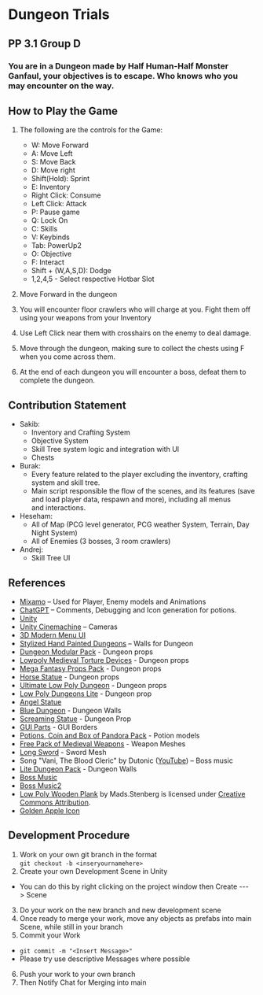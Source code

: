 # Dungeon Trials
## PP 3.1 Group D
### You are in a Dungeon made by Half Human-Half Monster Ganfaul, your objectives is to escape. Who knows who you may encounter on the way.
## How to Play the Game
1. The following are the controls for the Game:
    - W: Move Forward
    - A: Move Left
    - S: Move Back
    - D: Move right
    - Shift(Hold): Sprint
    - E: Inventory
    - Right Click: Consume
    - Left Click: Attack
    - P: Pause game
    - Q: Lock On
    - C: Skills
    - V: Keybinds
    - Tab: PowerUp2
    - O: Objective
    - F: Interact
    - Shift + (W,A,S,D): Dodge
    - 1,2,4,5 - Select respective Hotbar Slot

1. Move Forward in the dungeon
1. You will encounter floor crawlers who will charge at you. Fight them off using your weapons from your Inventory
1. Use Left Click near them with crosshairs on the enemy to deal damage.
1. Move through the dungeon, making sure to collect the chests using F when you come across them.
1. At the end of each dungeon you will encounter a boss, defeat them to complete the dungeon.
## Contribution Statement
- Sakib:
    - Inventory and Crafting System
    - Objective System
    - Skill Tree system logic and integration with UI
    - Chests
- Burak:
    - Every feature related to the player excluding the inventory, crafting system and skill tree.
    - Main script responsible the flow of the scenes, and its features (save and load player data, respawn and more), including all menus and interactions.
- Heseham:
    - All of Map (PCG level generator, PCG weather System, Terrain, Day Night System)
    - ⁠All of Enemies (3 bosses, 3 room crawlers)
- Andrej:
    - Skill Tree UI
## References
- [Mixamo](https://www.mixamo.com/#/) – Used for Player, Enemy models and Animations
- [ChatGPT](https://chatgpt.com/) – Comments, Debugging and Icon generation for potions.
- [Unity](https://unity.com/)
- [Unity Cinemachine](https://unity.com/features/cinemachine) – Cameras
- [3D Modern Menu UI](https://assetstore.unity.com/packages/package/116144)
- [Stylized Hand Painted Dungeons](https://assetstore.unity.com/packages/p/stylized-hand-painted-dungeon-free-173934) – Walls for Dungeon
- [Dungeon Modular Pack](https://assetstore.unity.com/packages/3d/environments/dungeons/dungeon-modular-pack-295430) - Dungeon props
- [Lowpoly Medieval Torture Devices](https://assetstore.unity.com/packages/3d/props/lowpoly-medieval-torture-devices-190333) - Dungeon props
- [Mega Fantasy Props Pack](https://assetstore.unity.com/packages/3d/environments/fantasy/mega-fantasy-props-pack-87811) - Dungeon props
- [Horse Statue](https://assetstore.unity.com/packages/3d/environments/fantasy/horse-statue-52025) - Dungeon props
- [Ultimate Low Poly Dungeon](https://assetstore.unity.com/packages/3d/environments/fantasy/horse-statue-52025) - Dungeon props
- [Low Poly Dungeons Lite](https://assetstore.unity.com/packages/3d/environments/dungeons/low-poly-dungeons-lite-177937) - Dungeon prop
- [Angel Statue](https://assetstore.unity.com/packages/3d/environments/dungeons/low-poly-dungeons-lite-177937)
- [Blue Dungeon](https://assetstore.unity.com/packages/3d/environments/dungeons/blue-dungeon-106912) - Dungeon Walls
- [Screaming Statue](https://assetstore.unity.com/packages/3d/environments/dungeons/screaming-statue-60499) - Dungeon Prop
- [GUI Parts](https://assetstore.unity.com/packages/2d/gui/icons/gui-parts-159068) - GUI Borders
- [Potions, Coin and Box of Pandora Pack](https://assetstore.unity.com/packages/3d/props/potions-coin-and-box-of-pandora-pack-71778) - Potion models
- [Free Pack of Medieval Weapons](https://assetstore.unity.com/packages/3d/props/weapons/free-pack-of-medieval-weapons-136607) - Weapon Meshes
- [Long Sword](https://assetstore.unity.com/packages/3d/props/weapons/long-sword-212082) - Sword Mesh
- Song "Vani, The Blood Cleric" by Dutonic ([YouTube](https://www.youtube.com/watch?v=nVoOzRhazbs&t=0s)) – Boss music
- [Lite Dungeon Pack](https://assetstore.unity.com/packages/3d/environments/dungeons/lite-dungeon-pack-low-poly-3d-art-by-gridness-242692) - Dungeon Walls
- [Boss Music](https://www.youtube.com/watch?v=rpuEOlQ6po0&ab_channel=Dutonic)
- [Boss Music2](https://www.youtube.com/watch?v=4Y1SFxXu4m0&ab_channel=Dutonic)
- [Low Poly Wooden Plank](https://skfb.ly/6BQCZ) by Mads.Stenberg is licensed under [Creative Commons Attribution](http://creativecommons.org/licenses/by/4.0/).
- [Golden Apple Icon](https://www.flaticon.com/free-icons/golden-apple)
## Development Procedure

1. Work on your own git branch in the format *<name>*   
```git checkout -b <inseryournamehere> ```
2. Create your own Development Scene in Unity
- You can do this by right clicking on the project window then Create ---> Scene
3. Do your work on the new branch and new development scene
4. Once ready to merge your work, move any objects as prefabs into main Scene, while still in your branch
5. Commit your Work
- ``` git commit -m "<Insert Message>" ```
- Please try use descriptive Messages where possible
6. Push your work to your own branch
7. Then Notify Chat for Merging into main



